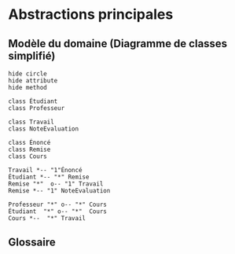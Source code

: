 # Abstractions principales

<!--
Énumérez dans les sections ci-dessous les concepts du modèle autour desquels tournent les cas d'utilisations.

C'est ici qu'on démêle les concepts, sans aller dans le détail des comportements.

Gardez en tête que ce modèle sert d'introduction au domaine. Il doit être suffisament complet et limité au pertinent afin que quelqu'un qui arrive dans le projet sans connaitre le domaine s'y retrouve rapidement.

-->

## Modèle du domaine (Diagramme de classes simplifié)

```plantuml
hide circle
hide attribute
hide method

class Étudiant
class Professeur

class Travail
class NoteEvaluation

class Énoncé
class Remise
class Cours

Travail *-- "1"Énoncé
Étudiant *-- "*" Remise
Remise "*"  o-- "1" Travail
Remise *-- "1" NoteEvaluation

Professeur "*" o-- "*" Cours
Étudiant  "*" o-- "*"  Cours
Cours *--  "*" Travail

```

## Glossaire

<!--


Utilisez les termes en français avec le terme anglais correspondant entre parenthèses
Mettez une très courte définition pour clarifier la porté tu terme

-->
